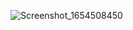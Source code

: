 ![Screenshot_1654508450](https://user-images.githubusercontent.com/96645477/172137548-34cc4646-3590-4e69-b7b4-16da68630370.png)
